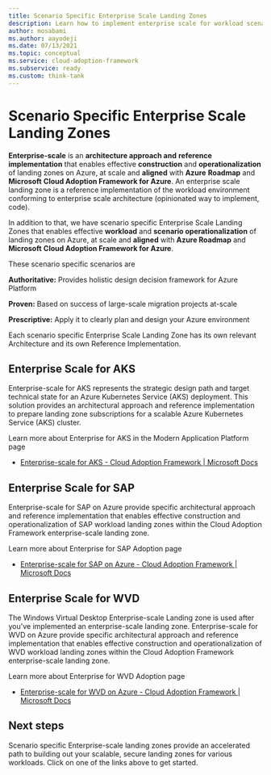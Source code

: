 ```yaml
---
title: Scenario Specific Enterprise Scale Landing Zones
description: Learn how to implement enterprise scale for workload scenarios
author: mosabami
ms.author: aayodeji
ms.date: 07/13/2021
ms.topic: conceptual
ms.service: cloud-adoption-framework
ms.subservice: ready
ms.custom: think-tank
---
```


# Scenario Specific Enterprise Scale Landing Zones

**Enterprise-scale** is an **architecture approach and** **reference implementation** that enables effective **construction** and **operationalization** of landing zones on Azure, at scale and **aligned** with **Azure** **Roadmap** and **Microsoft** **Cloud Adoption Framework for Azure**. An enterprise scale landing zone is a reference implementation of the workload environment conforming to enterprise scale architecture (opinionated way to implement, code). 

In addition to that, we have scenario specific Enterprise Scale Landing Zones that enables effective **workload** and **scenario operationalization** of landing zones on Azure, at scale and **aligned** with **Azure Roadmap** and **Microsoft** **Cloud Adoption Framework for Azure**. 

These scenario specific scenarios are 

**Authoritative:** Provides holistic design decision framework for Azure Platform

**Proven:** Based on success of large-scale migration projects at-scale

**Prescriptive:** Apply it to clearly plan and design your Azure environment

Each scenario specific Enterprise Scale Landing Zone has its own relevant Architecture and its own Reference Implementation.

## Enterprise Scale for AKS

Enterprise-scale for AKS represents the strategic design path and target technical state for an Azure Kubernetes Service (AKS) deployment. This solution provides an architectural approach and reference implementation to prepare landing zone subscriptions for a scalable Azure Kubernetes Service (AKS) cluster. 

Learn more about Enterprise for AKS in the Modern Application Platform page

- [Enterprise-scale for AKS - Cloud Adoption Framework | Microsoft Docs](https://docs.microsoft.com/azure/cloud-adoption-framework/scenarios/aks/enterprise-scale-landing-zone)

## Enterprise Scale for SAP

Enterprise-scale for SAP on Azure provide specific architectural approach and reference implementation that enables effective construction and operationalization of SAP workload landing zones within the Cloud Adoption Framework enterprise-scale landing zone. 

Learn more about Enterprise for SAP Adoption page

- [Enterprise-scale for SAP on Azure - Cloud Adoption Framework | Microsoft Docs](https://docs.microsoft.com/azure/cloud-adoption-framework/scenarios/sap/enterprise-scale-landing-zone)

## Enterprise Scale for WVD

The Windows Virtual Desktop Enterprise-scale Landing zone is used after you've implemented an enterprise-scale landing zone. Enterprise-scale for WVD on Azure provide specific architectural approach and reference implementation that enables effective construction and operationalization of WVD workload landing zones within the Cloud Adoption Framework enterprise-scale landing zone. 

Learn more about Enterprise for WVD Adoption page

- [Enterprise-scale for WVD on Azure - Cloud Adoption Framework | Microsoft Docs](https://docs.microsoft.com/azure/cloud-adoption-framework/scenarios/wvd/enterprise-scale-landing-zone)

## Next steps

Scenario specific Enterprise-scale landing zones provide an accelerated path to building out your scalable, secure landing zones for various workloads. Click on one of the links above to get started.